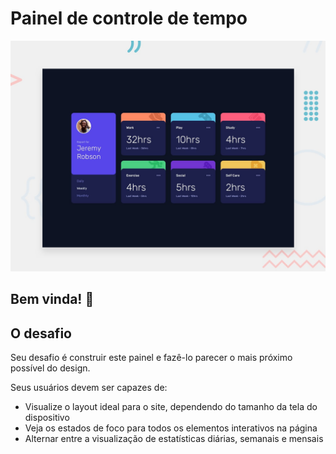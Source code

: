 # Painel de controle de tempo

![Visualização do design para o desafio de codificação do painel de controle de tempo](./design/desktop-preview.jpg)

## Bem vinda! 👋


## O desafio

Seu desafio é construir este painel e fazê-lo parecer o mais próximo possível do design.

Seus usuários devem ser capazes de:

- Visualize o layout ideal para o site, dependendo do tamanho da tela do dispositivo
- Veja os estados de foco para todos os elementos interativos na página
- Alternar entre a visualização de estatísticas diárias, semanais e mensais

